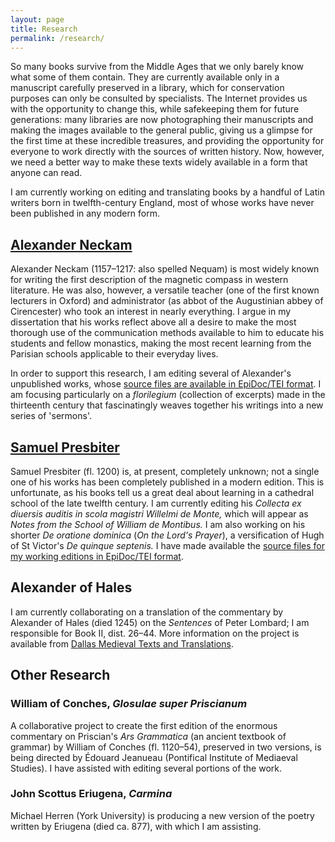 ```yaml
---
layout: page
title: Research
permalink: /research/
---
```


So many books survive from the Middle Ages that we only barely know what some of them contain. They are currently available only in a manuscript carefully preserved in a library, which for conservation purposes can only be consulted by specialists. The Internet provides us with the opportunity to change this, while safekeeping them for future generations: many libraries are now photographing their manuscripts and making the images available to the general public, giving us a glimpse for the first time at these incredible treasures, and providing the opportunity for everyone to work directly with the sources of written history. Now, however, we need a better way to make these texts widely available in a form that anyone can read.

I am currently working on editing and translating books by a handful of Latin writers born in twelfth-century England, most of whose works have never been published in any modern form.

## [Alexander Neckam](http://andrewdunning.ca/alexander-neckam/)

Alexander Neckam (1157–1217: also spelled Nequam) is most widely known for writing the first description of the magnetic compass in western literature. He was also, however, a versatile teacher (one of the first known lecturers in Oxford) and administrator (as abbot of the Augustinian abbey of Cirencester) who took an interest in nearly everything. I argue in my dissertation that his works reflect above all a desire to make the most thorough use of the communication methods available to him to educate his students and fellow monastics, making the most recent learning from the Parisian schools applicable to their everyday lives.

In order to support this research, I am editing several of Alexander's unpublished works, whose [source files are available in EpiDoc/TEI format](https://github.com/adunning/alexander-neckam). I am focusing particularly on a *florilegium* (collection of excerpts) made in the thirteenth century that fascinatingly weaves together his writings into a new series of 'sermons'.

## [Samuel Presbiter](http://andrewdunning.ca/samuel-presbiter/)

Samuel Presbiter (fl. 1200) is, at present, completely unknown; not a single one of his works has been completely published in a modern edition. This is unfortunate, as his books tell us a great deal about learning in a cathedral school of the late twelfth century. I am currently editing his *Collecta ex diuersis auditis in scola magistri Willelmi de Monte,* which will appear as *Notes from the School of William de Montibus.* I am also working on his shorter *De oratione dominica* (*On the Lord's Prayer*), a versification of Hugh of St Victor's *De quinque septenis.* I have made available the [source files for my working editions in EpiDoc/TEI format](https://github.com/adunning/samuel-presbiter).

## Alexander of Hales

I am currently collaborating on a translation of the commentary by Alexander of Hales (died 1245) on the *Sentences* of Peter Lombard; I am responsible for Book II, dist. 26–44. More information on the project is available from [Dallas Medieval Texts and Translations](http://dallasmedievaltexts.org/alexander-hales-project/).

## Other Research

### William of Conches, *Glosulae super Priscianum*

A collaborative project to create the first edition of the enormous commentary on Priscian's *Ars Grammatica* (an ancient textbook of grammar) by William of Conches (fl. 1120–54), preserved in two versions, is being directed by Édouard Jeanueau (Pontifical Institute of Mediaeval Studies). I have assisted with editing several portions of the work.

### John Scottus Eriugena, *Carmina*

Michael Herren (York University) is producing a new version of the poetry written by Eriugena (died ca. 877), with which I am assisting.
